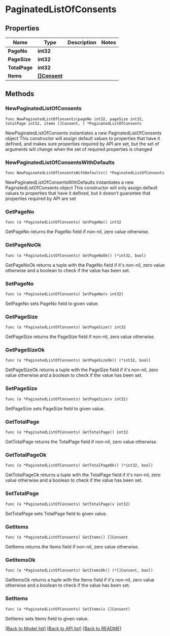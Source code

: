 # PaginatedListOfConsents

## Properties

Name | Type | Description | Notes
------------ | ------------- | ------------- | -------------
**PageNo** | **int32** |  | 
**PageSize** | **int32** |  | 
**TotalPage** | **int32** |  | 
**Items** | [**[]Consent**](Consent.md) |  | 

## Methods

### NewPaginatedListOfConsents

`func NewPaginatedListOfConsents(pageNo int32, pageSize int32, totalPage int32, items []Consent, ) *PaginatedListOfConsents`

NewPaginatedListOfConsents instantiates a new PaginatedListOfConsents object
This constructor will assign default values to properties that have it defined,
and makes sure properties required by API are set, but the set of arguments
will change when the set of required properties is changed

### NewPaginatedListOfConsentsWithDefaults

`func NewPaginatedListOfConsentsWithDefaults() *PaginatedListOfConsents`

NewPaginatedListOfConsentsWithDefaults instantiates a new PaginatedListOfConsents object
This constructor will only assign default values to properties that have it defined,
but it doesn't guarantee that properties required by API are set

### GetPageNo

`func (o *PaginatedListOfConsents) GetPageNo() int32`

GetPageNo returns the PageNo field if non-nil, zero value otherwise.

### GetPageNoOk

`func (o *PaginatedListOfConsents) GetPageNoOk() (*int32, bool)`

GetPageNoOk returns a tuple with the PageNo field if it's non-nil, zero value otherwise
and a boolean to check if the value has been set.

### SetPageNo

`func (o *PaginatedListOfConsents) SetPageNo(v int32)`

SetPageNo sets PageNo field to given value.


### GetPageSize

`func (o *PaginatedListOfConsents) GetPageSize() int32`

GetPageSize returns the PageSize field if non-nil, zero value otherwise.

### GetPageSizeOk

`func (o *PaginatedListOfConsents) GetPageSizeOk() (*int32, bool)`

GetPageSizeOk returns a tuple with the PageSize field if it's non-nil, zero value otherwise
and a boolean to check if the value has been set.

### SetPageSize

`func (o *PaginatedListOfConsents) SetPageSize(v int32)`

SetPageSize sets PageSize field to given value.


### GetTotalPage

`func (o *PaginatedListOfConsents) GetTotalPage() int32`

GetTotalPage returns the TotalPage field if non-nil, zero value otherwise.

### GetTotalPageOk

`func (o *PaginatedListOfConsents) GetTotalPageOk() (*int32, bool)`

GetTotalPageOk returns a tuple with the TotalPage field if it's non-nil, zero value otherwise
and a boolean to check if the value has been set.

### SetTotalPage

`func (o *PaginatedListOfConsents) SetTotalPage(v int32)`

SetTotalPage sets TotalPage field to given value.


### GetItems

`func (o *PaginatedListOfConsents) GetItems() []Consent`

GetItems returns the Items field if non-nil, zero value otherwise.

### GetItemsOk

`func (o *PaginatedListOfConsents) GetItemsOk() (*[]Consent, bool)`

GetItemsOk returns a tuple with the Items field if it's non-nil, zero value otherwise
and a boolean to check if the value has been set.

### SetItems

`func (o *PaginatedListOfConsents) SetItems(v []Consent)`

SetItems sets Items field to given value.



[[Back to Model list]](../README.md#documentation-for-models) [[Back to API list]](../README.md#documentation-for-api-endpoints) [[Back to README]](../README.md)



